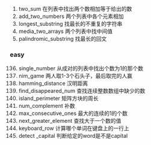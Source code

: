 1. two_sum    在列表中找出两个数相加等于给出的数
2. add_two_numbers    两个列表中各个元素相加
3. longest_substring    找最长的不重复的字符串
4. media_two_arrays    两个列表中找中间值
5. palindromic_substring    找最长的回文

### easy 
136. single_number    从成对的列表中找出个数为1的那个数
292. nim_game    两人取1-3个石头子，最后取完的人赢
416. hamming_distance     汉明距离
448. find_disappeared_num    查找连续整数数组中缺少的数 
463. island_perimeter    矩阵方块的周长
476. num_complement    补数
485. max_consecutive_ones 最大的连续的1的个数
496. next_greater_element    查找大于一个数的值
500. keyboard_row    计算哪个单词在键盘上的一行上
520. detect _capital    判断给定的word是不是capital
